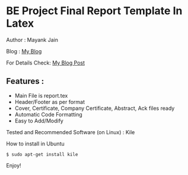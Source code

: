 BE Project Final Report Template In Latex
================================

Author : Mayank Jain

Blog : [My Blog](http://firesofmay.blogspot.in/)

For Details Check: [My Blog Post](http://firesofmay.blogspot.in/2012/04/final-be-project-report-template-in.html)


Features :
---------------
- Main File is report.tex
- Header/Footer as per format
- Cover, Certificate, Company Certificate, Abstract, Ack files ready
- Automatic Code Formatting
- Easy to Add/Modify

Tested and Recommended Software (on Linux) : Kile

How to install in Ubuntu 

    $ sudo apt-get install kile

Enjoy!